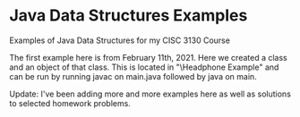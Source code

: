 # Java Data Structures Examples
 Examples of Java Data Structures for my CISC 3130 Course

The first example here is from February 11th, 2021. Here we created a class and an object of that class. This is located in "\Headphone Example" and can be run by running javac on main.java followed by java on main.

Update: I've been adding more and more examples here as well as solutions to selected homework problems.
